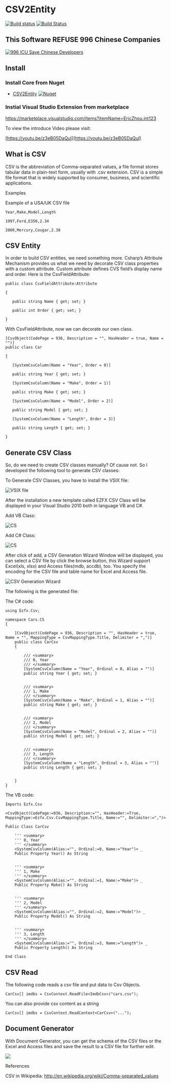 # CSV2Entity

[![Build status](https://ci.appveyor.com/api/projects/status/637a70iwpkcusjab?svg=true)](https://ci.appveyor.com/project/juwikuang/csv2entity)
[![Build Status](https://dev.azure.com/juwikuang/CSV2Entity/_apis/build/status/juwikuang.csv2entity?branchName=master)](https://dev.azure.com/juwikuang/CSV2Entity/_build/latest?definitionId=1?branchName=master)

## This Software REFUSE 996 Chinese Companies

[![996 ICU Save Chinese Developers](https://img.shields.io/badge/link-996.icu-red.svg)](https://996.icu)

## Install

### Install Core from Nuget

* [CSV2Entity](https://www.nuget.org/packages/Ezfx.Csv) [![Nuget](http://img.shields.io/nuget/v/Ezfx.Csv.svg?maxAge=10800)](https://www.nuget.org/packages/Ezfx.Csv/)

### Instial Visual Studio Extension from marketplace

https://marketplace.visualstudio.com/items?itemName=EricZhou.int123

To view the introduce Video please visit:

[https://youtu.be/z3eB05DaQuI](https://youtu.be/z3eB05DaQuI)


## What is CSV

CSV is the abbreviation of Comma-separated values, a file format stores tabular data in plain-text form, usually with .csv extension. CSV is a simple file format that is widely supported by consumer, business, and scientific applications.

Examples

Example of a USA/UK CSV file




	Year,Make,Model,Length

	1997,Ford,E350,2.34

	2000,Mercury,Cougar,2.38

 
    

 
## CSV Entity

In order to build CSV entities, we need something more. Csharp’s Attribute Mechanism provides us what we need by decorate CSV class properties with a custom attribute. Custom attribute defines CVS field’s display name and order. Here is the CsvFieldAttribute:

	public class CsvFieldAttribute:Attribute

	{

       public string Name { get; set; }

       public int Order { get; set; }

	}

With CsvFieldAttribute, now we can decorate our own class.

	[CsvObject(CodePage = 936, Description = "", HasHeader = true, Name = "")]
	public class Car

	{

       [SystemCsvColumn(Name = "Year", Order = 0)]

       public string Year { get; set; }

       [SystemCsvColumn(Name = "Make", Order = 1)]

       public string Make { get; set; }

       [SystemCsvColumn(Name = "Model", Order = 2)]

       public string Model { get; set; }

       [SystemCsvColumn(Name = "Length", Order = 3)]

       public string Length { get; set; }

	}

## Generate CSV Class

So, do we need to create CSV classes manually? Of cause not. So I developed the following tool to generate CSV classes:

To Generate CSV Classes, you have to install the VSIX file:

      
![VSIX file](https://github.com/juwikuang/csv2entity/raw/master/pics/vsix.png)
 

After the installation a new template called EZFX CSV Class will be displayed in your Visual Studio 2010 both in language VB and C#.

Add VB Class:

![CS](https://github.com/juwikuang/csv2entity/raw/master/pics/addvb.png)

Add C# Class:

![CS](https://github.com/juwikuang/csv2entity/raw/master/pics/addcs.png)

After click of add, a CSV Generation Wizard Window will be displayed, you can select a CSV file by click the browse button, this Wizard support Excel(xls, xlsx) and Access files(mdb, accdb), too. You specify the encoding for the CSV file and table name for Excel and Access file.

![CSV Generation Wizard](https://github.com/juwikuang/csv2entity/blob/master/pics/configform.jpg)

 

The following is the generated file:

The C# code:

```
using Ezfx.Csv;

namespace Cars.CS
{

    [CsvObject(CodePage = 936, Description = "", HasHeader = true, Name = "", MappingType = CsvMappingType.Title, Delimiter = ",")]
    public class CarCsv
    {

        /// <summary>
        /// 0, Year
        /// </summary>
        [SystemCsvColumn(Name = "Year", Ordinal = 0, Alias = "")]
        public string Year { get; set; }


        /// <summary>
        /// 1, Make
        /// </summary>
        [SystemCsvColumn(Name = "Make", Ordinal = 1, Alias = "")]
        public string Make { get; set; }


        /// <summary>
        /// 2, Model
        /// </summary>
        [SystemCsvColumn(Name = "Model", Ordinal = 2, Alias = "")]
        public string Model { get; set; }


        /// <summary>
        /// 3, Length
        /// </summary>
        [SystemCsvColumn(Name = "Length", Ordinal = 3, Alias = "")]
        public string Length { get; set; }


    }
}

```

The VB code:

```
Imports Ezfx.Csv

<CsvObject(CodePage:=936, Description:="", HasHeader:=True, MappingType:=Ezfx.Csv.CsvMappingType.Title, Name:="", Delimiter:=",")> _
Public Class CarCsv

    ''' <summary>
    ''' 0, Year
    ''' </summary>
    <SystemCsvColumn(Alias:="", Ordinal:=0, Name:="Year")> _
    Public Property Year() As String


    ''' <summary>
    ''' 1, Make
    ''' </summary>
    <SystemCsvColumn(Alias:="", Ordinal:=1, Name:="Make")> _
    Public Property Make() As String


    ''' <summary>
    ''' 2, Model
    ''' </summary>
    <SystemCsvColumn(Alias:="", Ordinal:=2, Name:="Model")> _
    Public Property Model() As String


    ''' <summary>
    ''' 3, Length
    ''' </summary>
    <SystemCsvColumn(Alias:="", Ordinal:=3, Name:="Length")> _
    Public Property Length() As String

End Class
```
 

## CSV Read

The following code reads a csv file and put data to Csv Objects.

```
CarCsv[] imdbs = CsvContext.ReadFile<ImdbCsv>("cars.csv");
```

You can also provide csv content as a string

```
CarCsv[] imdbs = CsvContext.ReadContext<CarCsv>("...");
```
 

## Document Generator

With Document Generator, you can get the schema of the CSV files or the Excel and Access files and save the result to a CSV file for further edit.

![](./pics/gen.png)

References

CSV in Wikipedia: http://en.wikipedia.org/wiki/Comma-separated_values

